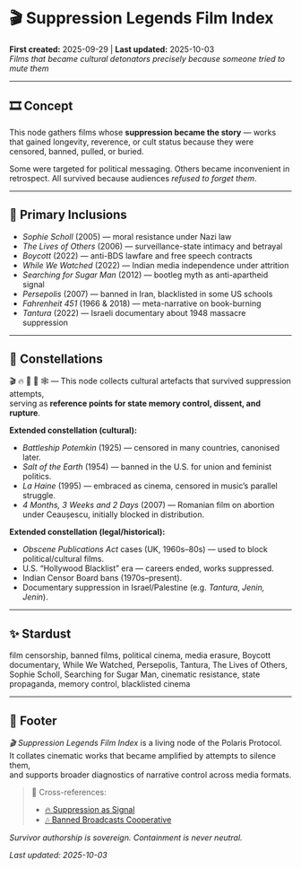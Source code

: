 # 🎬 Suppression Legends Film Index  
**First created:** 2025-09-29 | **Last updated:** 2025-10-03  
*Films that became cultural detonators precisely because someone tried to mute them*  

---

## 🎞️ Concept  

This node gathers films whose **suppression became the story** — works that gained longevity, reverence, or cult status because they were censored, banned, pulled, or buried.  

Some were targeted for political messaging. Others became inconvenient in retrospect. All survived because audiences *refused to forget them*.  

---

## 🧾 Primary Inclusions  

- *Sophie Scholl* (2005) — moral resistance under Nazi law  
- *The Lives of Others* (2006) — surveillance-state intimacy and betrayal  
- *Boycott* (2022) — anti-BDS lawfare and free speech contracts  
- *While We Watched* (2022) — Indian media independence under attrition  
- *Searching for Sugar Man* (2012) — bootleg myth as anti-apartheid signal  
- *Persepolis* (2007) — banned in Iran, blacklisted in some US schools  
- *Fahrenheit 451* (1966 & 2018) — meta-narrative on book-burning  
- *Tantura* (2022) — Israeli documentary about 1948 massacre suppression  

---

## 🌌 Constellations  

🎬 🔥 📜 🧿 🕸️ — This node collects cultural artefacts that survived suppression attempts,  
serving as **reference points for state memory control, dissent, and rupture**.  

**Extended constellation (cultural):**  
- *Battleship Potemkin* (1925) — censored in many countries, canonised later.  
- *Salt of the Earth* (1954) — banned in the U.S. for union and feminist politics.  
- *La Haine* (1995) — embraced as cinema, censored in music’s parallel struggle.  
- *4 Months, 3 Weeks and 2 Days* (2007) — Romanian film on abortion under Ceaușescu, initially blocked in distribution.  

**Extended constellation (legal/historical):**  
- *Obscene Publications Act* cases (UK, 1960s–80s) — used to block political/cultural films.  
- U.S. “Hollywood Blacklist” era — careers ended, works suppressed.  
- Indian Censor Board bans (1970s–present).  
- Documentary suppression in Israel/Palestine (e.g. *Tantura*, *Jenin, Jenin*).  

---

## ✨ Stardust  

film censorship, banned films, political cinema, media erasure, Boycott documentary, While We Watched, Persepolis, Tantura, The Lives of Others, Sophie Scholl, Searching for Sugar Man, cinematic resistance, state propaganda, memory control, blacklisted cinema  

---

## 🏮 Footer  

*🎬 Suppression Legends Film Index* is a living node of the Polaris Protocol.  
It collates cinematic works that became amplified by attempts to silence them,  
and supports broader diagnostics of narrative control across media formats.  

> 📡 Cross-references:  
> - [🔥 Suppression as Signal](../Big_Picture_Protocols/🔥_suppression_as_signal.md)  
> - [🎶 Banned Broadcasts Cooperative](../🎶_Banned_Broadcasts_Cooperative/README.md)  

*Survivor authorship is sovereign. Containment is never neutral.*  

_Last updated: 2025-10-03_  
